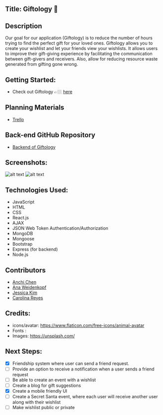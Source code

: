## __Title: Giftology 🎁__ 

## Description
Our goal for our application (Giftology) is to reduce the number of hours trying to find the perfect gift for your loved ones.
Giftology allows you to create your wishlist and let your friends view your wishlists.
It allows users to improve their gift-giving experience by facilitating the communication between gift-givers and receivers.
Also, allow for reducing resource waste generated from gifting gone wrong.

## Getting Started: #
  * Check out Giftology 👉🏼 [here](https://giftology-madeez.netlify.app/wishlists)

## Planning Materials
  * [Trello](https://trello.com/b/HzfImzvi/giftology) 

## Back-end GitHub Repository
  * [Backend of Giftology](https://github.com/creyes25/giftology-backend)

## Screenshots: 
 ![alt text]()
 ![alt text]()

## Technologies Used: 
  * JavaScript
  * HTML
  * CSS
  * React.js
  * AJAX
  * JSON Web Token Authentication/Authorization
  * MongoDB
  * Mongoose
  * Bootstrap
  * Express (for backend)
  * Node.js

## Contributors
  * [Anchi Chen](https://github.com/chenannchi)
  * [Ana Weidenkopf](https://github.com/AWeidenkopf)
  * [Jessica Kim](https://github.com/jessykim)
  * [Carolina Reyes](https://github.com/creyes25)

## Credits: 
  * icons/avatar: https://www.flaticon.com/free-icons/animal-avatar
  * Fonts : 
  * Images: https://unsplash.com/


## Next Steps: 
  - [x] Friendship system where user can send a friend request.
  - [ ] Provide an option to receive a notification when a user sends a friend request
  - [ ] Be able to create an event with a wishlist
  - [ ] Create a blog for gift suggestions
  - [x] Create a mobile friendly UI
  - [ ] Create a Secret Santa event, where each user will receive another user along with their wishlist
  - [ ] Make wishlist public or private
